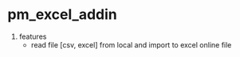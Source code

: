 # pm_excel_addin

1. features
   - read file [csv, excel] from local and import to excel online file

